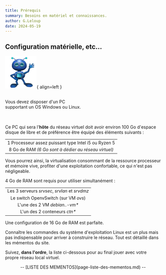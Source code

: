 ```yaml
---
title: Prérequis
summary: Besoins en matériel et connaissances.
author: G.Leloup
date: 2024-05-19
---
```


## Configuration matérielle, etc...

![Image - Lecteur des nouveautés](blog/images/2024/05/bienvenue-1.webp){ align=left }

&nbsp;  
Vous devez disposer d'un PC  
supportant un OS Windows ou Linux.  
&nbsp;  
&nbsp;  

Ce PC qui sera l'**hôte** du réseau virtuel doit avoir environ 100 Go d'espace disque de libre et de préférence être équipé des éléments suivants :

| |
| :---: |
|1 Processeur assez puissant type Intel i5 ou Ryzen 5|
|8 Go de RAM _(6 Go sont à dédier au réseau virtuel)_|
  
Vous pourrez ainsi, la virtualisation consommant de la ressource processeur et mémoire vive, profiter d'une exploitation confortable, ce qui n'est pas négligeable.

4 Go de RAM sont requis pour utiliser simultanément :

| |
| :---: |
|Les 3 serveurs _srvsec_, _srvlan_ et _srvdmz_|
|Le switch OpenvSwitch (sur VM _ovs_)|
|L'une des 2 VM _debian..-vm*_|
|L'un des 2 conteneurs _ctn*_|

Une configuration de 16 Go de RAM est parfaite.

Connaître les commandes du système d'exploitation Linux est un plus mais pas indispensable pour arriver à construire le réseau. Tout est détaillé dans les mémentos du site.

Suivez, **dans l'ordre**, la liste ci-dessous pour au final jouer avec votre propre réseau local virtuel.

<center>-- [LISTE DES MEMENTOS](page-liste-des-mementos.md) --</center>
